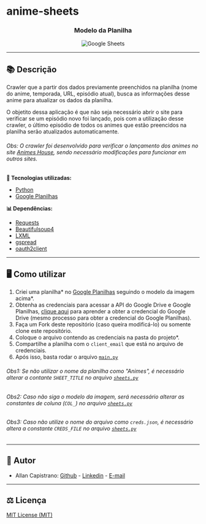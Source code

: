 # anime-sheets

<h3 align="center">Modelo da Planilha</h3>
<p align="center">
  <img src="https://i.imgur.com/b46LpT2.png" alt="Google Sheets">
</p>

------------

## 📚 Descrição ##
Crawler que a partir dos dados previamente preenchidos na planilha (nome do anime, temporada, URL, episódio atual), busca as informações desse anime para atualizar os dados da planilha.

O objetito dessa aplicação é que não seja necessário abrir o site para verificar se um episódio novo foi lançado, pois com a utilização desse crawler, o último episódio de todos os animes que estão preencidos na planilha serão atualizados automaticamente.

###### Obs: O crawler foi desenvolvido para verificar o lançamento dos animes no site [Animes House](https://animeshouse.net/), sendo necessário modificações para funcionar em outros sites.

**🔗 Tecnologias utilizadas:**
- [Python](https://www.python.org/)
- [Google Planilhas](https://www.google.com/sheets/about/)

**📊 Dependências:**
- [Requests](https://pypi.org/project/requests/)
- [Beautifulsoup4](https://pypi.org/project/beautifulsoup4/)
- [LXML](https://pypi.org/project/lxml/)
- [gspread](https://pypi.org/project/gspread/)
- [oauth2client](https://pypi.org/project/oauth2client/)

------------

## 🖥️ Como utilizar ##

1. Criei uma planilha* no [Google Planilhas](https://www.google.com/sheets/about/) seguindo o modelo da imagem acima*.
2. Obtenha as credenciais para acessar a API do Google Drive e Google Planilhas, [clique aqui](https://www.iperiusbackup.net/pt-br/como-habilitar-a-api-do-google-drive-e-obter-credenciais-de-cliente/) para aprender a obter a credencial do Google Drive (mesmo processo para obter a credencial do Google Planilhas).
3. Faça um Fork deste repositório (caso queira modificá-lo) ou somente clone este repositório.
4. Coloque o arquivo contendo as credenciais na pasta do projeto*.
5. Compartilhe a planilha com o ```client_email``` que está no arquivo de credenciais.
6. Após isso, basta rodar o arquivo [```main.py```](https://github.com/AllanCapistrano/anime-sheets/blob/main/main.py)

###### Obs1: Se não utilizar o nome da planilha como "Animes", é necessário alterar a contante ```SHEET_TITLE``` no arquivo [```sheets.py```](https://github.com/AllanCapistrano/anime-sheets/blob/main/sheets.py) ######
###### Obs2: Caso não siga o modelo da imagem, será necessário alterar as constantes de coluna (```COL_```) no arquivo [```sheets.py```](https://github.com/AllanCapistrano/anime-sheets/blob/main/sheets.py) ######
###### Obs3: Caso não utilize o nome do arquivo como ```creds.json```, é necessário altera a constante ```CREDS_FILE``` no arquivo [```sheets.py```](https://github.com/AllanCapistrano/anime-sheets/blob/main/sheets.py) ######
------------

## 📌 Autor ##
- Allan Capistrano: [Github](https://github.com/AllanCapistrano) - [Linkedin](https://www.linkedin.com/in/allancapistrano/) - [E-mail](https://mail.google.com/mail/u/0/?view=cm&fs=1&tf=1&source=mailto&to=asantos@ecomp.uefs.br)

------------

## ⚖️ Licença ##
[MIT License (MIT)](https://github.com/AllanCapistrano/anime-sheets-/blob/main/LICENSE)
